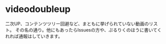 # videodoubleup
二次UP、コンテンツツリー回避など、まともに挙げられていない動画のリスト。
その名の通り。他にもあったらIssuesの方や、ぷるりくのほうに書いてくれれば通報はしていきます。
